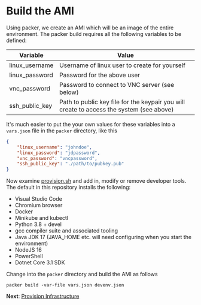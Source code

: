 # Build the AMI

Using packer, we create an AMI which will be an image of the entire environment. The packer build requires all the following variables to be defined:

| Variable | Value |
|----------|-------|
| linux_username | Username of linux user to create for yourself |
| linux_password | Password for the above user |
| vnc_password | Password to connect to VNC server (see below) |
| ssh_public_key | Path to public key file for the keypair you will create to access the system (see above) |

It's much easier to put the your own values for these variables into a `vars.json` file in the `packer` directory, like this

```json
{
    "linux_username": "johndoe",
    "linux_password": "jdpassword",
    "vnc_password": "vncpassword",
    "ssh_public_key": "./path/to/pubkey.pub"
}
```

Now examine [provision.sh](./packer/provision.sh) and add in, modify or remove developer tools. The default in this repository installs the following:

* Visual Studio Code
* Chromium browser
* Docker
* Minikube and kubectl
* Python 3.8 + devel
* gcc compiler suite and associated tooling
* Java JDK 17 (JAVA_HOME etc. will need configuring when you start the environment)
* NodeJS 16
* PowerShell
* Dotnet Core 3.1 SDK

Change into the `packer` directory and build the AMI as follows

```
packer build -var-file vars.json devenv.json
```

**Next**: [Provision Infrastructure](./provision.md)
